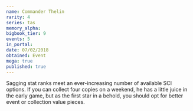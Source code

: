 ```yaml
---
name: Commander Thelin
rarity: 4
series: tas
memory_alpha:
bigbook_tier: 9
events: 5
in_portal:
date: 07/02/2018
obtained: Event
mega: true
published: true
---
```


Sagging stat ranks meet an ever-increasing number of available SCI options. If you can collect four copies on a weekend, he has a little juice in the early game, but as the first star in a behold, you should opt for better event or collection value pieces.
